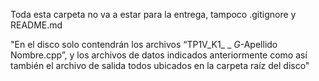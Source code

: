 Toda esta carpeta no va a estar para la entrega, tampoco .gitignore y README.md

"En el disco solo contendrán los archivos “TP1V_K1_ _ _G_-Apellido Nombre.cpp”, y los archivos de datos indicados anteriormente como así también el archivo de salida todos ubicados en la carpeta raíz del disco"